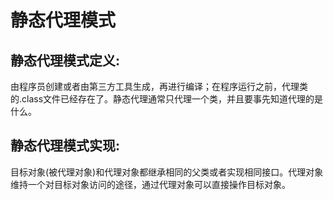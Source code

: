 # 静态代理模式
## 静态代理模式定义:
由程序员创建或者由第三方工具生成，再进行编译；在程序运行之前，代理类的.class文件已经存在了。静态代理通常只代理一个类，并且要事先知道代理的是什么。
## 静态代理模式实现:
目标对象(被代理对象)和代理对象都继承相同的父类或者实现相同接口。代理对象维持一个对目标对象访问的途径，通过代理对象可以直接操作目标对象。